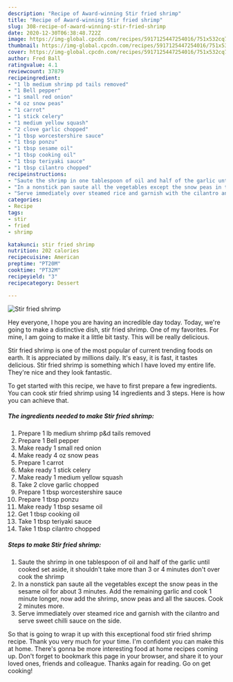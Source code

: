 ```yaml
---
description: "Recipe of Award-winning Stir fried shrimp"
title: "Recipe of Award-winning Stir fried shrimp"
slug: 308-recipe-of-award-winning-stir-fried-shrimp
date: 2020-12-30T06:38:48.722Z
image: https://img-global.cpcdn.com/recipes/5917125447254016/751x532cq70/stir-fried-shrimp-recipe-main-photo.jpg
thumbnail: https://img-global.cpcdn.com/recipes/5917125447254016/751x532cq70/stir-fried-shrimp-recipe-main-photo.jpg
cover: https://img-global.cpcdn.com/recipes/5917125447254016/751x532cq70/stir-fried-shrimp-recipe-main-photo.jpg
author: Fred Ball
ratingvalue: 4.1
reviewcount: 37879
recipeingredient:
- "1 lb medium shrimp pd tails removed"
- "1 Bell pepper"
- "1 small red onion"
- "4 oz snow peas"
- "1 carrot"
- "1 stick celery"
- "1 medium yellow squash"
- "2 clove garlic chopped"
- "1 tbsp worcestershire sauce"
- "1 tbsp ponzu"
- "1 tbsp sesame oil"
- "1 tbsp cooking oil"
- "1 tbsp teriyaki sauce"
- "1 tbsp cilantro chopped"
recipeinstructions:
- "Saute the shrimp in one tablespoon of oil and half of the garlic until cooked set aside, it shouldn&#39;t take more than 3 or 4 minutes don&#39;t over cook the shrimp"
- "In a nonstick pan saute all the vegetables except the snow peas in the sesame oil for about 3  minutes.  Add the remaining garlic and cook 1 minute longer, now add the shrimp, snow peas and all the sauces. Cook 2 minutes more."
- "Serve immediately over steamed rice and garnish with the cilantro and serve sweet chilli sauce on the side."
categories:
- Recipe
tags:
- stir
- fried
- shrimp

katakunci: stir fried shrimp 
nutrition: 202 calories
recipecuisine: American
preptime: "PT20M"
cooktime: "PT32M"
recipeyield: "3"
recipecategory: Dessert

---
```



![Stir fried shrimp](https://img-global.cpcdn.com/recipes/5917125447254016/751x532cq70/stir-fried-shrimp-recipe-main-photo.jpg)

Hey everyone, I hope you are having an incredible day today. Today, we're going to make a distinctive dish, stir fried shrimp. One of my favorites. For mine, I am going to make it a little bit tasty. This will be really delicious.



Stir fried shrimp is one of the most popular of current trending foods on earth. It is appreciated by millions daily. It's easy, it is fast, it tastes delicious. Stir fried shrimp is something which I have loved my entire life. They're nice and they look fantastic.


To get started with this recipe, we have to first prepare a few ingredients. You can cook stir fried shrimp using 14 ingredients and 3 steps. Here is how you can achieve that.

<!--inarticleads1-->

##### The ingredients needed to make Stir fried shrimp:

1. Prepare 1 lb medium shrimp p&amp;d tails removed
1. Prepare 1 Bell pepper
1. Make ready 1 small red onion
1. Make ready 4 oz snow peas
1. Prepare 1 carrot
1. Make ready 1 stick celery
1. Make ready 1 medium yellow squash
1. Take 2 clove garlic chopped
1. Prepare 1 tbsp worcestershire sauce
1. Prepare 1 tbsp ponzu
1. Make ready 1 tbsp sesame oil
1. Get 1 tbsp cooking oil
1. Take 1 tbsp teriyaki sauce
1. Take 1 tbsp cilantro chopped




<!--inarticleads2-->

##### Steps to make Stir fried shrimp:

1. Saute the shrimp in one tablespoon of oil and half of the garlic until cooked set aside, it shouldn&#39;t take more than 3 or 4 minutes don&#39;t over cook the shrimp
1. In a nonstick pan saute all the vegetables except the snow peas in the sesame oil for about 3  minutes.  Add the remaining garlic and cook 1 minute longer, now add the shrimp, snow peas and all the sauces. Cook 2 minutes more.
1. Serve immediately over steamed rice and garnish with the cilantro and serve sweet chilli sauce on the side.




So that is going to wrap it up with this exceptional food stir fried shrimp recipe. Thank you very much for your time. I'm confident you can make this at home. There's gonna be more interesting food at home recipes coming up. Don't forget to bookmark this page in your browser, and share it to your loved ones, friends and colleague. Thanks again for reading. Go on get cooking!
